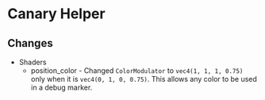 # Canary Helper

## Changes
 * Shaders
   * position_color - Changed `ColorModulator` to `vec4(1, 1, 1, 0.75)` only when it is `vec4(0, 1, 0, 0.75)`. 
     This allows any color to be used in a debug marker.
